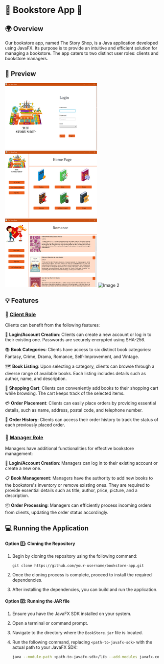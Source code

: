 # 🏰 Bookstore App 🏰

## 🌍 Overview

Our bookstore app, named The Story Shop, is a Java application developed using JavaFX. Its purpose is to provide an intuitive and efficient solution for managing a bookstore. The app caters to two distinct user roles: clients and bookstore managers. 

## 📸 Preview

<div>
  <img src="src/main/resources/com/example/bookstore/images_readme/ReadmeLogin.png" alt="Image 1" width="300" />
  <img src="src/main/resources/com/example/bookstore/images_readme/ReadmeHomePage.png" alt="Image 3" width="300" />
  <img src="src/main/resources/com/example/bookstore/images_readme/ReadmeRomance.png" alt="Image 2" width="300" />
  <img src="src/main/resources/com/example/bookstore/images_readme/PlaceOrder.png" alt="Image 2" width="300" />
</div>

## 💡 Features

### 👤 <u>Client Role</u>

Clients can benefit from the following features:

🔐 **Login/Account Creation**: Clients can create a new account or log in to their existing one. Passwords are securely encrypted using SHA-256.

📚 **Book Categories**: Clients have access to six distinct book categories: Fantasy, Crime, Drama, Romance, Self-Improvement, and Vintage.

🗺️ **Book Listing**: Upon selecting a category, clients can browse through a diverse range of available books. Each listing includes details such as author, name, and description.

🛒 **Shopping Cart**: Clients can conveniently add books to their shopping cart while browsing. The cart keeps track of the selected items.

💳 **Order Placement**: Clients can easily place orders by providing essential details, such as name, address, postal code, and telephone number.

📜 **Order History**: Clients can access their order history to track the status of each previously placed order.

### 👤 <u>Manager Role</u>

Managers have additional functionalities for effective bookstore management:

🔐 **Login/Account Creation**: Managers can log in to their existing account or create a new one.

📋 **Book Management**: Managers have the authority to add new books to the bookstore's inventory or remove existing ones. They are required to provide essential details such as title, author, price, picture, and a description.

📦 **Order Processing**: Managers can efficiently process incoming orders from clients, updating the order status accordingly.

## 💻  Running the Application

#### Option 1️⃣: Cloning the Repository

1. Begin by cloning the repository using the following command:

   ```
   git clone https://github.com/your-username/bookstore-app.git
   ```

2. Once the cloning process is complete, proceed to install the required dependencies.

3. After installing the dependencies, you can build and run the application.

#### Option 2️⃣: Running the JAR file

1. Ensure you have the JavaFX SDK installed on your system.

2. Open a terminal or command prompt.

3. Navigate to the directory where the `BookStore.jar` file is located.

4. Run the following command, replacing `<path-to-javafx-sdk>` with the actual path to your JavaFX SDK:

   ```bash
   java --module-path <path-to-javafx-sdk>/lib --add-modules javafx.controls,javafx.fxml,javafx.graphics,javafx.web -jar BookStore.jar
   ```
